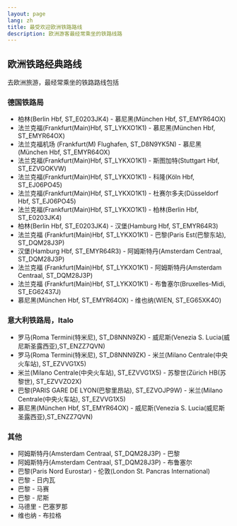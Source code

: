 ```yaml
---
layout: page
lang: zh
title: 最受欢迎欧洲铁路路线
description: 欧洲游客最经常乘坐的铁路线路
---
```


##  欧洲铁路经典路线
去欧洲旅游，最经常乘坐的铁路路线包括

### 德国铁路局
*   柏林(Berlin Hbf, ST_E0203JK4) - 慕尼黑(München Hbf, ST_EMYR64OX)
*   法兰克福(Frankfurt(Main)Hbf, ST_LYKXO1K1) - 慕尼黑(München Hbf, ST_EMYR64OX)
*   法兰克福机场 (Frankfurt(M) Flughafen, ST_D8N9YK5N) - 慕尼黑(München Hbf, ST_EMYR64OX)
*   法兰克福(Frankfurt(Main)Hbf, ST_LYKXO1K1) - 斯图加特(Stuttgart Hbf, ST_EZVGOKVW)
*   法兰克福(Frankfurt(Main)Hbf, ST_LYKXO1K1) - 科隆(Köln Hbf, ST_EJ06PO45)
*   法兰克福(Frankfurt(Main)Hbf, ST_LYKXO1K1) - 杜赛尔多夫(Düsseldorf Hbf, ST_EJ06PO45)
*   法兰克福(Frankfurt(Main)Hbf, ST_LYKXO1K1) - 柏林(Berlin Hbf, ST_E0203JK4)
*   柏林(Berlin Hbf, ST_E0203JK4) - 汉堡(Hamburg Hbf, ST_EMYR64R3)
*   法兰克福 (Frankfurt(Main)Hbf, ST_LYKXO1K1) - 巴黎(Paris Est(巴黎东站), ST_DQM28J3P)
*   汉堡(Hamburg Hbf, ST_EMYR64R3) - 阿姆斯特丹(Amsterdam Centraal, ST_DQM28J3P)
*   法兰克福 (Frankfurt(Main)Hbf, ST_LYKXO1K1) - 阿姆斯特丹(Amsterdam Centraal, ST_DQM28J3P)
*   法兰克福 (Frankfurt(Main)Hbf, ST_LYKXO1K1) - 布鲁塞尔(Bruxelles-Midi, ST_EG62437J)
*   慕尼黑(München Hbf, ST_EMYR64OX) - 维也纳(WIEN, ST_EG65XK4O)

### 意大利铁路局，Italo
*   罗马(Roma Termini(特米尼), ST_D8NNN9ZK) - 威尼斯(Venezia S. Lucia(威尼斯圣露西亚),ST_ENZZ7QVN)
*   罗马(Roma Termini(特米尼), ST_D8NNN9ZK) - 米兰(Milano Centrale(中央火车站), ST_EZVVG1X5)
*   米兰(Milano Centrale(中央火车站), ST_EZVVG1X5) - 苏黎世(Zürich HB(苏黎世), ST_EZVVZO2X)
*   巴黎(PARIS GARE DE LYON(巴黎里昂站), ST_EZVOJP9W) - 米兰(Milano Centrale(中央火车站), ST_EZVVG1X5)
*   慕尼黑(München Hbf, ST_EMYR64OX) - 威尼斯(Venezia S. Lucia(威尼斯圣露西亚),ST_ENZZ7QVN)


### 其他
*   阿姆斯特丹(Amsterdam Centraal, ST_DQM28J3P) - 巴黎
*   阿姆斯特丹(Amsterdam Centraal, ST_DQM28J3P) - 布鲁塞尔
*   巴黎(Paris Nord Eurostar) - 伦敦(London St. Pancras International)
*   巴黎 - 日内瓦
*   巴黎 - 马赛
*   巴黎 - 尼斯
*   马德里 - 巴塞罗那
*   维也纳 - 布拉格
